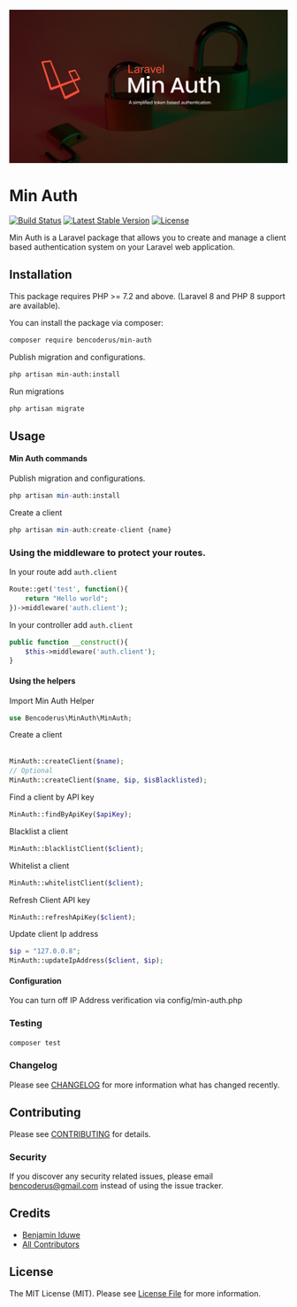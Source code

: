 <p align="center"><img src="/images/preview.jpg" alt="Laravel webhook preview"></p>

# Min Auth

[![Build Status](https://img.shields.io/travis/bencoderus/min-auth/master.svg?style=flat-square)](https://travis-ci.org/bencoderus/min-auth)
[![Latest Stable Version](https://poser.pugx.org/bencoderus/min-auth/v)](//packagist.org/packages/bencoderus/minauth)
[![License](https://poser.pugx.org/bencoderus/min-auth/license)](//packagist.org/packages/bencoderus/minaut)

Min Auth is a Laravel package that allows you to create and manage a client based authentication system on your Laravel web
application.

## Installation

This package requires PHP >= 7.2 and above. (Laravel 8 and PHP 8 support are available).

You can install the package via composer:

```bash
composer require bencoderus/min-auth
```

Publish migration and configurations.

```bash
php artisan min-auth:install
```

Run migrations

```bash
php artisan migrate
```

## Usage

#### Min Auth commands

Publish migration and configurations.

```php
php artisan min-auth:install
```

Create a client

```php
php artisan min-auth:create-client {name}
```

### Using the middleware to protect your routes.

In your route add `auth.client`

```php
Route::get('test', function(){
    return "Hello world";
})->middleware('auth.client');
```

In your controller add `auth.client`

```php
public function __construct(){
    $this->middleware('auth.client');
}
```

#### Using the helpers

Import Min Auth Helper

```php
use Bencoderus\MinAuth\MinAuth;
```

Create a client

```php

MinAuth::createClient($name);
// Optional
MinAuth::createClient($name, $ip, $isBlacklisted);
```

Find a client by API key

```php
MinAuth::findByApiKey($apiKey);
```

Blacklist a client

```php
MinAuth::blacklistClient($client);
```

Whitelist a client

```php
MinAuth::whitelistClient($client);
```

Refresh Client API key

```php
MinAuth::refreshApiKey($client);
```

Update client Ip address

```php
$ip = "127.0.0.8";
MinAuth::updateIpAddress($client, $ip);
```

#### Configuration

You can turn off IP Address verification via config/min-auth.php

### Testing

```bash
composer test
```

### Changelog

Please see [CHANGELOG](CHANGELOG.md) for more information what has changed recently.

## Contributing

Please see [CONTRIBUTING](CONTRIBUTING.md) for details.

### Security

If you discover any security related issues, please email bencoderus@gmail.com instead of using the issue tracker.

## Credits

-   [Benjamin Iduwe](https://github.com/bencoderus)
-   [All Contributors](../../contributors)

## License

The MIT License (MIT). Please see [License File](LICENSE.md) for more information.
